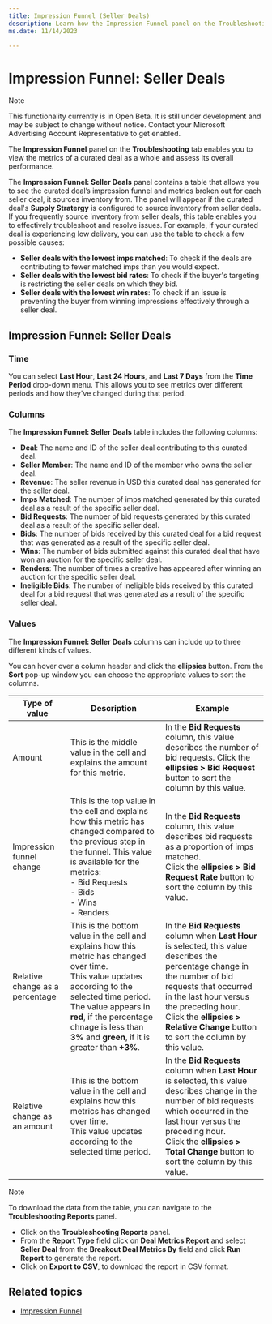 ```yaml
---
title: Impression Funnel (Seller Deals)
description: Learn how the Impression Funnel panel on the Troubleshooting tab enables you to view the metrics of a curated deal and assess its overall performance. This page covers different fields, like columns and values, present in the Impression Funnel (Seller Deals) table.
ms.date: 11/14/2023

---
```



# Impression Funnel: Seller Deals 

> [!NOTE]
> This functionality currently is in Open Beta. It is still under development and may be subject to change without notice. Contact your Microsoft Advertising Account Representative to get enabled.

The **Impression Funnel** panel on the **Troubleshooting** tab enables you to view the metrics of a curated deal as a whole and assess its overall performance.

The **Impression Funnel: Seller Deals** panel contains a table that allows you to see the curated deal’s impression funnel and metrics broken out for each seller deal, it sources inventory from. The panel will appear if the curated deal's **Supply Stratergy** is configured to source inventory from seller deals. If you frequently source inventory from seller deals, this table enables you to effectively troubleshoot and resolve issues. For example, if your curated deal is experiencing low delivery, you can use the table to check a few possible causes:

- **Seller deals with the lowest imps matched**: To check if the deals are contributing to fewer matched imps than you would expect.
- **Seller deals with the lowest bid rates**: To check if the buyer's targeting is restricting the seller deals on which they bid.
- **Seller deals with the lowest win rates**: To check if an issue is preventing the buyer from winning impressions effectively through a
  seller deal.

## Impression Funnel: Seller Deals

### Time

You can select **Last Hour**, **Last 24 Hours**, and **Last 7 Days** from the **Time Period** drop-down menu. This allows you to see metrics over different periods and how they've changed during that period.

### Columns

The **Impression Funnel: Seller Deals** table includes the following columns:

- **Deal**: The name and ID of the seller deal contributing to this curated deal.
- **Seller Member**: The name and ID of the member who owns the seller deal.
- **Revenue**: The seller revenue in USD this curated deal has generated for the seller deal.
- **Imps Matched**: The number of imps matched generated by this curated deal as a result of the specific seller deal.
- **Bid Requests**: The number of bid requests generated by this curated deal as a result of the specific seller deal.
- **Bids**: The number of bids received by this curated deal for a bid request that was generated as a result of the specific seller deal.
- **Wins**: The number of bids submitted against this curated deal that have won an auction for the specific seller deal.
- **Renders**: The number of times a creative has appeared after winning an auction for the specific seller deal.
- **Ineligible Bids**: The number of ineligible bids received by this curated deal for a bid request that was generated as a result of the
  specific seller deal.

### Values

The **Impression Funnel: Seller Deals** columns can include up to three different kinds of values.

You can hover over a column header and click the **ellipsies** button. From the **Sort** pop-up window you can choose the appropriate values to sort the columns.

| Type of value | Description | Example |
|--|--|--|
| Amount | This is the middle value in the cell and explains the amount for this metric. | In the **Bid Requests** column, this value describes the number of bid requests. Click the **ellipsies > Bid Request** button to sort the column by this value. |
| Impression funnel change | This is the top value in the cell and explains how this metric has changed compared to the previous step in the funnel. This value is available for the metrics: <br>- Bid Requests <br>- Bids <br> - Wins <br> - Renders | In the **Bid Requests** column, this value describes bid requests as a proportion of imps matched. <br> Click the **ellipsies > Bid Request Rate** button to sort the column by this value. |
| Relative change as a percentage | This is the bottom value in the cell and explains how this metric has changed over time. <br> This value updates according to the selected time period. <br> The value appears in **red**, if the percentage chnage is less than **3%** and **green**, if it is greater than **+3%**. | In the **Bid Requests** column when **Last Hour** is selected, this value describes the percentage change in the number of bid requests that occurred in the last hour versus the preceding hour. <br> Click the **ellipsies > Relative Change** button to sort the column by this value. |
| Relative change as an amount | This is the bottom value in the cell and explains how this metrics has changed over time. <br> This value updates according to the selected time period. | In the **Bid Requests** column when **Last Hour** is selected, this value describes change in the number of bid requests which occurred in the last hour versus the preceding hour. <br> Click the **ellipsies > Total Change** button to sort the column by this value. |

> [!NOTE]
> To download the data from the table, you can navigate to the **Troubleshooting Reports** panel.
>
> - Click on the **Troubleshooting Reports** panel.
> - From the **Report Type** field click on **Deal Metrics Report** and select **Seller Deal** from the **Breakout Deal Metrics By** field and click **Run Report** to generate the report.
> - Click on **Export to CSV**, to download the report in CSV format.

## Related topics

- [Impression Funnel](curate-impression-funnel.md)
